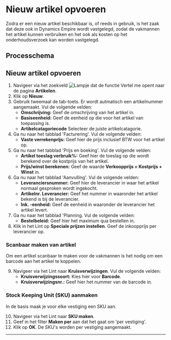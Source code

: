 # Nieuw artikel opvoeren

Zodra er een nieuw artikel beschikbaar is, of reeds in gebruik, is het zaak dat deze ook in Dynamics Empire wordt vastgelegd, zodat de vakmannen het artikel kunnen verbruiken en het ook als kosten op het onderhoudsverzoek kan worden vastgelegd.

## Processchema

## Nieuw artikel opvoeren

1. Navigeer via het zoekveld ![Lampje dat de functie Vertel me opent](https://docs.microsoft.com/nl-NL/dynamics365/business-central/media/ui-search/search_small.png "Vertel me wat u wilt doen") naar de pagina **Artikelen**.
2. Klik op  **Nieuw**.
3. Gebruik tweemaal de tab-toets. Er wordt autmatisch een artikelnummer aangemaakt. Vul de volgende velden:
	* **Omschrijving:** Geef de omschrijving van het artikel in. 
	* **Basiseenheid:** Geef de eenheid op die voor het artikel van toepassing is. 
	* **Artikelcatagoriecode** Selecteer de juiste artikelcatagorie. 
4.  Ga nu naar het tabblad 'Facturering'. Vul de volgende velden:
	* **Vaste verrekenprijs:** Geef hier de prijs inclusief BTW voor het artikel op. 
5.  Ga nu naar het tabblad 'Prijs en boeking'. Vul de volgende velden:
	* **Artikel toeslag verbruik%:** Geef hier de toeslag op die wordt berekend over de kostprijs van het artikel. 
	* **Prijs/winst berekenen:** Geef de waarde **Verkoopprijs = Kostprijs + Winst** in. 
6.  Ga nu naar het tabblad 'Aanvulling'. Vul de volgende velden:
	* **Leveranciersnummer:** Geef hier de leverancier in waar het artikel normaal gesproken wordt ingekocht. 
 	* **Artikelnr. Leverancier:** Geef het nummer in waaronder het artikel bekend is bij de leverancier. 
 	* **Ink. -eenheid:** Geef de eenheid in waaronder de leverancier het artikel levert. 
7.  Ga nu naar het tabblad 'Planning. Vul de volgende velden:
	* **Bestelbeleid:** Geef hier het maximum qua bestellen in. 
8. Klik in het Lint op **Speciale prijzen instellen**. Geef de inkoopprijs per leverancier op. 

### Scanbaar maken van artikel

Om een artikel scanbaar te maken voor de vakmannen is het nodig om een barcode aan het artikel te koppelen.

9. Navigeer via het Lint naar **Kruisverwijzingen**. Vul de volgende velden:
	* **Kruisverwijzingssoort:** Kies hier voor **Barcode**. 
	* **Kruisverwijzingsnr.:** Geef hier het nummer van de barcode in. 

### Stock Keeping Unit (SKU) aanmaken
In de basis maak je voor elke vestiging een SKU aan. 

10. Navigeer via het Lint naar **SKU maken**.
11. Geef in het filter **Maken per** aan dat het gaat om 'per vestiging'. 
12. Klik op **OK**. De SKU's worden per vestiging aangemaakt. 



<hr>

<!--stackedit_data:
eyJoaXN0b3J5IjpbLTE0NTkwMjc0MjYsLTczNjM4NjA5Nl19
-->